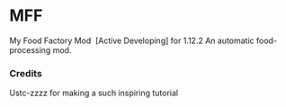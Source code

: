 # MFF
My Food Factory Mod  [Active Developing] for 1.12.2
An automatic food-processing mod.

### Credits
Ustc-zzzz for making a such inspiring tutorial
